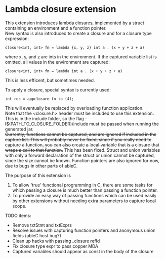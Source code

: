 Lambda closure extension
=============================

This extension introduces lambda closures, implemented by a struct containing an environment and a function pointer.  
New syntax is also introduced to create a closure and for a closure type expression:
```
closure<int, int> fn = lambda {x, y, z} int a . (x + y + z + a)
```
where x, y, and z are ints in the environment.  If the captured variable list is omitted, all values in the environment are captured:
```
closure<int, int> fn = lambda int a . (x + y + z + a)
```
This is less efficent, but sometimes needed.  

To apply a closure, special syntax is currently used:
```
int res = appclosure fn to (4);
```
This will eventually be replaced by overloading function application.  
Note that the <closure.h> header must be included to use this extension.  This is in the include folder, so the flag -I$(PATH_TO_CLOSURE_FOLDER)/include must be passed when running the generated jar.  
~~Currently, functions cannot be captured, and are ignored if included in the capture list.  This will probably never be fixed, since if you really need to capture a function, you can also create a local variable that is a closure that wraps a call to that function.~~  This has been fixed.  Struct and union variables with only a forward declaration of the struct or union cannot be captured, since the size cannot be known.  Function pointers are also ignored for now, due to bugs in other parts of ableC.  

The purpose of this extension is

1. To allow 'true' functional programming in C, there are some tasks for which passing a closure is much better than passing a function pointer.  
2. To provide an easy way of passing functions which can be used easily by other extensions without needing extra parameters to capture local scope. 

TODO items:
* Remove txtStmt and txtExprs
* Resolve issues with capturing function pointers and anonymous union fields (ableC host bug?)
* Clean up hacks with passing _closure refId
* Fix closure type expr to pass copper MDA
* Captured variables should appear as const in the body of the closure